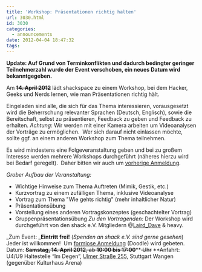 ```yaml
---
title: 'Workshop: Präsentationen richtig halten'
url: 3030.html
id: 3030
categories:
  - announcements
date: 2012-04-04 18:47:32
tags:
---
```


**Update: Auf Grund von Terminkonflikten und dadurch bedingter geringer Teilnehmerzahl wurde der Event verschoben, ein neues Datum wird bekanntgegeben.**

Am <del>**14\. April 2012**</del> lädt shackspace zu einem Workshop, bei dem Hacker, Geeks und Nerds lernen, wie man Präsentationen richtig hält.

Eingeladen sind alle, die sich für das Thema interessieren, vorausgesetzt wird die Beherrschung relevanter Sprachen (Deutsch, Englisch), sowie die Bereitschaft, selbst zu präsentieren, Feedback zu geben und Feedback zu erhalten.
_Achtung_: Wir werden mit einer Kamera arbeiten um Videoanalysen der Vorträge zu ermöglichen.  Wer sich darauf nicht einlassen möchte, sollte ggf. an einem anderen Workshop zum Thema teilnehmen.

Es wird mindestens eine Folgeveranstaltung geben und bei zu großem Interesse werden mehrere Workshops durchgeführt (näheres hierzu wird bei Bedarf geregelt).  Daher bitten wir auch um [vorherige Anmeldung](http://www.doodle.com/kts76eiyvfz28mgd).

_Grober Aufbau der Veranstaltung:_

*   Wichtige Hinweise zum Thema Auftreten (Mimik, Gestik, etc.)
*   Kurzvortrag zu einem zufälligen Thema, inklusive Videoanalyse
*   Vortrag zum Thema "Wie gehts richtig" (mehr inhaltlicher Natur)
*   Präsentationsübung
*   Vorstellung eines anderen Vortragskonzeptes (geschachtelter Vortrag)
*   Gruppenpräsentationsübung
_Zu den Vortragenden:_
Der Workshop wird durchgeführt von den shack e.V. Mitgliedern @[Laird_Dave](https://twitter.com/Laird_Dave) &amp; heavy.

_Zum Event:
_**Eintritt frei!** (_Spenden an shack e.V. sind gerne gesehen_) Jeder ist willkommen!  Um [formlose Anmeldung](http://www.doodle.com/kts76eiyvfz28mgd) (Doodle) wird gebeten.
Datum: <del>**Samstag, 14\. April 2012**, ab **10:00 bis 17:00**</del>**<del> Uhr</del>
**Anfahrt: U4/U9 Haltestelle “Im Degen”, [Ulmer Straße 255](https://blog.shackspace.de/?page_id=713), Stuttgart Wangen (gegenüber Kulturhaus Arena)